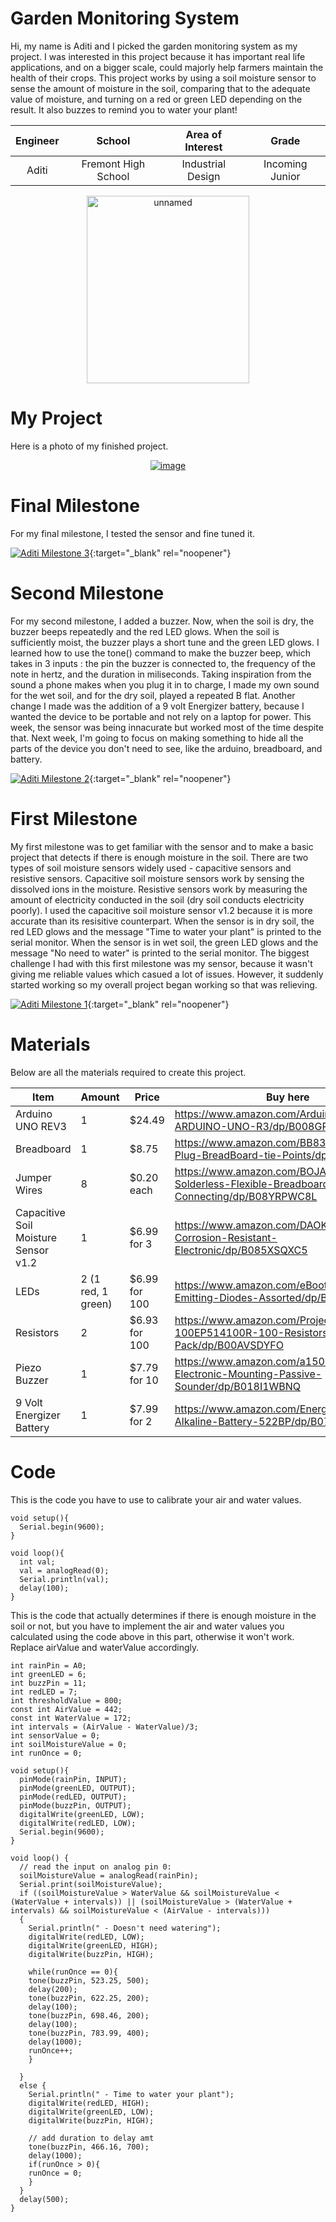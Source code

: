 ﻿# Garden Monitoring System
Hi, my name is Aditi and I picked the garden monitoring system as my project. I was interested in this project because it has important real life applications, and on a bigger scale, could majorly help farmers maintain the health of their crops. This project works by using a soil moisture sensor to sense the amount of moisture in the soil, comparing that to the adequate value of moisture, and turning on a red or green LED depending on the result. It also buzzes to remind you to water your plant!

| **Engineer** | **School** | **Area of Interest** | **Grade** |
|:--:|:--:|:--:|:--:|
| Aditi | Fremont High School | Industrial Design | Incoming Junior | 

<p align ="center">
<a href="https://ibb.co/W5VkLBw"><img src="https://i.ibb.co/c3Y6j2H/unnamed.jpg" alt="unnamed" border="0" height="300" width="260"></a>
</p>

# My Project
Here is a photo of my finished project. 

<p align="center">
<a href="https://ibb.co/Ptnw4rZ"><img src="https://i.ibb.co/M94MpgD/image.jpg" alt="image" border="0"></a>
</p>

# Final Milestone
For my final milestone, I tested the sensor and fine tuned it. 

[![Aditi Milestone 3](https://res.cloudinary.com/marcomontalbano/image/upload/v1660238516/video_to_markdown/images/youtube--1IBvHLctiQA-c05b58ac6eb4c4700831b2b3070cd403.jpg)](https://youtu.be/1IBvHLctiQA "Aditi Milestone 3"){:target="_blank" rel="noopener"}

# Second Milestone
For my second milestone, I added a buzzer. Now, when the soil is dry, the buzzer beeps repeatedly and the red LED glows. When the soil is sufficiently moist, the buzzer plays a short tune and the green LED glows. I learned how to use the tone() command to make the buzzer beep, which takes in 3 inputs : the pin the buzzer is connected to, the frequency of the note in hertz, and the duration in miliseconds. Taking inspiration from the sound a phone makes when you plug it in to charge, I made my own sound for the wet soil, and for the dry soil, played a repeated B flat. Another change I made was the addition of a 9 volt Energizer battery, because I wanted the device to be portable and not rely on a laptop for power. This week, the sensor was being innacurate but worked most of the time despite that. Next week, I'm going to focus on making something to hide all the parts of the device you don't need to see, like the arduino, breadboard, and battery. 

[![Aditi Milestone 2](https://res.cloudinary.com/marcomontalbano/image/upload/v1659643684/video_to_markdown/images/youtube--ewLE1gIv9vw-c05b58ac6eb4c4700831b2b3070cd403.jpg)](https://youtu.be/ewLE1gIv9vw "Aditi Milestone 2"){:target="_blank" rel="noopener"}

# First Milestone

My first milestone was to get familiar with the sensor and to make a basic project that detects if there is enough moisture in the soil. There are two types of soil moisture sensors widely used - capacitive sensors and resistive sensors. Capacitive soil moisture sensors work by sensing the dissolved ions in the moisture. Resistive sensors work by measuring the amount of electricity conducted in the soil (dry soil conducts electricity poorly). I used the capacitive soil moisture sensor v1.2 because it is more accurate than its resisitive counterpart. When the sensor is in dry soil, the red LED glows and the message "Time to water your plant" is printed to the serial monitor. When the sensor is in wet soil, the green LED glows and the message "No need to water" is printed to the serial monitor. The biggest challenge I had with this first milestone was my sensor, because it wasn't giving me reliable values which casued a lot of issues. However, it suddenly started working so my overall project began working so that was relieving. 

[![Aditi Milestone 1](https://res.cloudinary.com/marcomontalbano/image/upload/v1659123103/video_to_markdown/images/youtube--0P7yvY682BA-c05b58ac6eb4c4700831b2b3070cd403.jpg)](https://youtu.be/0P7yvY682BA "Aditi Iyer Milestone 1"){:target="_blank" rel="noopener"}

# Materials
Below are all the materials required to create this project.

| Item | Amount | Price | Buy here |
| ------------- | ------------- | ------------- | ------------- |
| Arduino UNO REV3  | 1  | $24.49  | https://www.amazon.com/Arduino-A000066-ARDUINO-UNO-R3/dp/B008GRTSV6  |
| Breadboard  | 1  | $8.75  | https://www.amazon.com/BB830-Solderless-Plug-BreadBoard-tie-Points/dp/B0040Z4QN8  |
| Jumper Wires  | 8  | $0.20 each  | https://www.amazon.com/BOJACK-Solderless-Flexible-Breadboard-Connecting/dp/B08YRPWC8L  |
| Capacitive Soil Moisture Sensor v1.2  | 1  | $6.99 for 3  | https://www.amazon.com/DAOKI-Capacitive-Corrosion-Resistant-Electronic/dp/B085XSQXC5 |
| LEDs  | 2 (1 red, 1 green)  | $6.99 for 100  | https://www.amazon.com/eBoot-Pieces-Emitting-Diodes-Assorted/dp/B06XPV4CSH |
| Resistors  | 2  | $6.93 for 100  | https://www.amazon.com/Projects-100EP514100R-100-Resistors-Pack/dp/B00AVSDYFO |
| Piezo Buzzer | 1  | $7.79 for 10  | https://www.amazon.com/a15091400ux0103-Electronic-Mounting-Passive-Sounder/dp/B018I1WBNQ |
| 9 Volt Energizer Battery | 1  | $7.99 for 2  | https://www.amazon.com/Energizer-2513-Alkaline-Battery-522BP/dp/B079NNB63D |

# Code
This is the code you have to use to calibrate your air and water values.

```
void setup(){
  Serial.begin(9600);
}

void loop(){
  int val;
  val = analogRead(0);
  Serial.println(val);
  delay(100); 
}
```

This is the code that actually determines if there is enough moisture in the soil or not, but you have to implement the air and water values you calculated using the code above in this part, otherwise it won't work. Replace airValue and waterValue accordingly.

```
int rainPin = A0;
int greenLED = 6;
int buzzPin = 11;
int redLED = 7;
int thresholdValue = 800;
const int AirValue = 442; 
const int WaterValue = 172; 
int intervals = (AirValue - WaterValue)/3;
int sensorValue = 0;
int soilMoistureValue = 0;
int runOnce = 0;

void setup(){
  pinMode(rainPin, INPUT);
  pinMode(greenLED, OUTPUT);
  pinMode(redLED, OUTPUT);
  pinMode(buzzPin, OUTPUT); 
  digitalWrite(greenLED, LOW);
  digitalWrite(redLED, LOW);
  Serial.begin(9600);
}

void loop() {
  // read the input on analog pin 0:
  soilMoistureValue = analogRead(rainPin);
  Serial.print(soilMoistureValue);
  if ((soilMoistureValue > WaterValue && soilMoistureValue < (WaterValue + intervals)) || (soilMoistureValue > (WaterValue + intervals) && soilMoistureValue < (AirValue - intervals)))
  {
    Serial.println(" - Doesn't need watering");
    digitalWrite(redLED, LOW);
    digitalWrite(greenLED, HIGH);
    digitalWrite(buzzPin, HIGH);
    
    while(runOnce == 0){
    tone(buzzPin, 523.25, 500);
    delay(200);
    tone(buzzPin, 622.25, 200);
    delay(100);
    tone(buzzPin, 698.46, 200);
    delay(100);
    tone(buzzPin, 783.99, 400);
    delay(1000);
    runOnce++; 
    }
    
  }
  else {
    Serial.println(" - Time to water your plant");
    digitalWrite(redLED, HIGH);
    digitalWrite(greenLED, LOW);
    digitalWrite(buzzPin, HIGH);

    // add duration to delay amt 
    tone(buzzPin, 466.16, 700);
    delay(1000); 
    if(runOnce > 0){
    runOnce = 0;
    }
  }
  delay(500);
}


